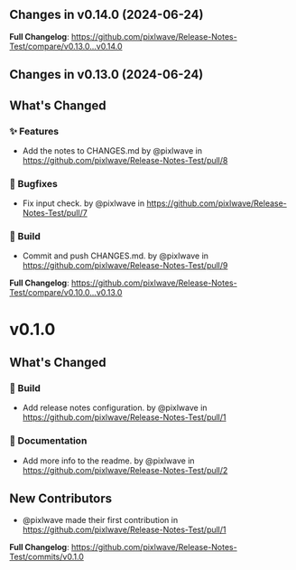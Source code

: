 ## Changes in v0.14.0 (2024-06-24)



**Full Changelog**: https://github.com/pixlwave/Release-Notes-Test/compare/v0.13.0...v0.14.0

## Changes in v0.13.0 (2024-06-24)

## What's Changed
### ✨ Features
* Add the notes to CHANGES.md by @pixlwave in https://github.com/pixlwave/Release-Notes-Test/pull/8
### 🐛 Bugfixes
* Fix input check. by @pixlwave in https://github.com/pixlwave/Release-Notes-Test/pull/7
### 🧱 Build
* Commit and push CHANGES.md. by @pixlwave in https://github.com/pixlwave/Release-Notes-Test/pull/9


**Full Changelog**: https://github.com/pixlwave/Release-Notes-Test/compare/v0.10.0...v0.13.0

# v0.1.0
## What's Changed
### 🧱 Build
* Add release notes configuration. by @pixlwave in https://github.com/pixlwave/Release-Notes-Test/pull/1
### 📄 Documentation
* Add more info to the readme. by @pixlwave in https://github.com/pixlwave/Release-Notes-Test/pull/2

## New Contributors
* @pixlwave made their first contribution in https://github.com/pixlwave/Release-Notes-Test/pull/1

**Full Changelog**: https://github.com/pixlwave/Release-Notes-Test/commits/v0.1.0
